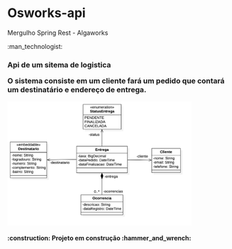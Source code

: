 <h1> Osworks-api </h1>
Mergulho Spring Rest - Algaworks

<p>
:man_technologist:
<h3><strong>Api de um sitema de logistica </strong></h3![diagrama-de-classes](https://user-images.githubusercontent.com/32622573/200060935-522ce27f-f44a-4d54-87f7-96abade6df2d.png)>

<p> O sistema consiste em um cliente fará um pedido que contará um destinatário e endereço de entrega.</p>
<img with="280" height="280" align= center src ="diagrama-de-classes.png"/>
<h4>
:construction:
Projeto em construção
:hammer_and_wrench:
</h4>
